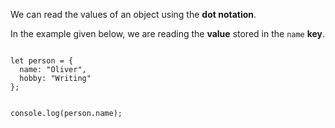 We can read the values of an object
using the **dot notation**.

In the example given below,
we are reading the **value** stored
in the `name` **key**.

<Editor lang="javascript">
<code>
let person = {
  name: "Oliver",
  hobby: "Writing"
};

console.log(person.name);
</code>
</Editor>